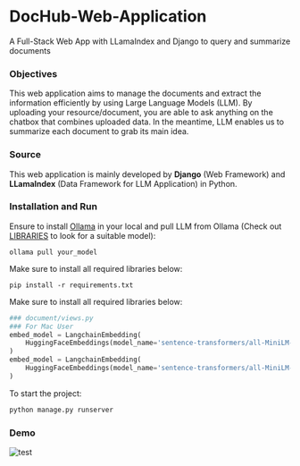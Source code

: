 # DocHub-Web-Application
A Full-Stack Web App with LLamaIndex and Django to query and summarize documents

### Objectives

This web application aims to manage the documents and extract the information efficiently by using Large Language Models (LLM). By uploading your resource/document, you are able to ask anything on the chatbox that combines uploaded data. In the meantime, LLM enables us to summarize each document to grab its main idea.

### Source

This web application is mainly developed by <b>Django</b> (Web Framework) and <b>LLamaIndex</b> (Data Framework for LLM Application) in Python.

### Installation and Run

Ensure to install [Ollama](https://ollama.com/) in your local and pull LLM from Ollama (Check out [LIBRARIES](https://ollama.com/library) to look for a suitable model):
```ollama
ollama pull your_model
```

Make sure to install all required libraries below:
```shell
pip install -r requirements.txt
```
Make sure to install all required libraries below:
```python
### document/views.py
### For Mac User
embed_model = LangchainEmbedding(
    HuggingFaceEmbeddings(model_name='sentence-transformers/all-MiniLM-L6-v2', model_kwargs={'device': 'mps'})
)
embed_model = LangchainEmbedding(
    HuggingFaceEmbeddings(model_name='sentence-transformers/all-MiniLM-L6-v2')
)
```

To start the project: 
```python
python manage.py runserver
```

### Demo

![test](https://github.com/JoyceYin/DocHub-Web-Application/assets/65861783/556a7f0d-a0f1-4101-aac2-a6e920a5e125)


